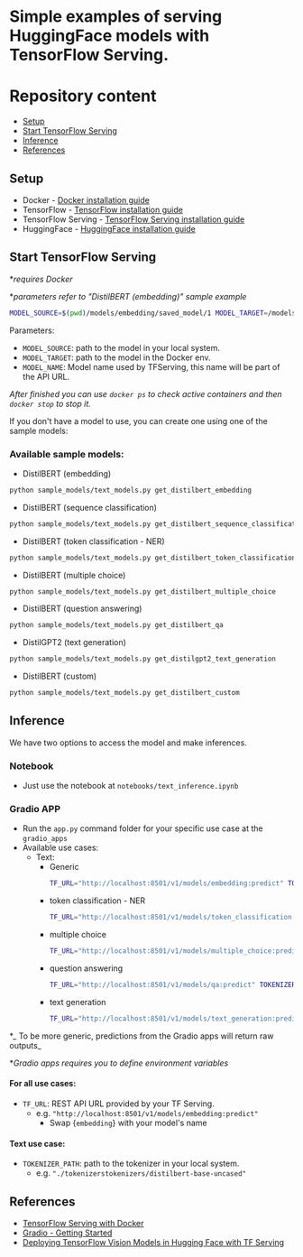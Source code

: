 # Simple examples of serving HuggingFace models with TensorFlow Serving.

# Repository content
- [Setup](#setup)
- [Start TensorFlow Serving](#start-tensorflow-serving)
- [Inference](#inference)
- [References](#references)

## Setup
- Docker - [Docker installation guide](https://help.github.com/en/github/getting-started-with-github/set-up-git)
- TensorFlow - [TensorFlow installation guide](https://www.tensorflow.org/install)
- TensorFlow Serving - [TensorFlow Serving installation guide](https://www.tensorflow.org/tfx/serving/docker)
- HuggingFace - [HuggingFace installation guide](https://huggingface.co/docs/transformers/installation)

## Start TensorFlow Serving
*_requires Docker_

*_parameters refer to "DistilBERT (embedding)" sample example_

```bash
MODEL_SOURCE=$(pwd)/models/embedding/saved_model/1 MODEL_TARGET=/models/embedding/1 MODEL_NAME=embedding sh scripts/start_tf_serving.sh
```

Parameters:
- `MODEL_SOURCE`: path to the model in your local system.
- `MODEL_TARGET`: path to the model in the Docker env.
- `MODEL_NAME`: Model name used by TFServing, this name will be part of the API URL.

_After finished you can use `docker ps` to check active containers and then `docker stop` to stop it._

If you don't have a model to use, you can create one using one of the sample models:

### Available sample models:
- DistilBERT (embedding)
```bash
python sample_models/text_models.py get_distilbert_embedding
```
- DistilBERT (sequence classification)
```bash
python sample_models/text_models.py get_distilbert_sequence_classification
```
- DistilBERT (token classification - NER)
```bash
python sample_models/text_models.py get_distilbert_token_classification
```
- DistilBERT (multiple choice)
```bash
python sample_models/text_models.py get_distilbert_multiple_choice
```
- DistilBERT (question answering)
```bash
python sample_models/text_models.py get_distilbert_qa
```
- DistilGPT2 (text generation)
```bash
python sample_models/text_models.py get_distilgpt2_text_generation
```
- DistilBERT (custom)
```bash
python sample_models/text_models.py get_distilbert_custom
```

## Inference
We have two options to access the model and make inferences.

### Notebook
 - Just use the notebook at `notebooks/text_inference.ipynb`

### Gradio APP
- Run the `app.py` command folder for your specific use case at the `gradio_apps`
- Available use cases:
  - Text:
    - Generic
      ```bash
      TF_URL="http://localhost:8501/v1/models/embedding:predict" TOKENIZER_PATH="./tokenizers/distilbert-base-uncased" python gradio_apps/text_app.py
      ```
    - token classification - NER
      ```bash
      TF_URL="http://localhost:8501/v1/models/token_classification:predict" TOKENIZER_PATH="./tokenizers/distilbert-base-uncased" python gradio_apps/text_ner_app.py
      ```
    - multiple choice
      ```bash
      TF_URL="http://localhost:8501/v1/models/multiple_choice:predict" TOKENIZER_PATH="./tokenizers/distilbert-base-uncased" python gradio_apps/text_multiple_choice_app.py
      ```
    - question answering
      ```bash
      TF_URL="http://localhost:8501/v1/models/qa:predict" TOKENIZER_PATH="./tokenizers/distilbert-base-uncased" python gradio_apps/text_qa_app.py
      ```
    - text generation
      ```bash
      TF_URL="http://localhost:8501/v1/models/text_generation:predict" TOKENIZER_PATH="./tokenizers/distilgpt2" python gradio_apps/text_generation_app.py
      ```

 *_ To be more generic, predictions from the Gradio apps will return raw outputs_
 
 *_Gradio apps requires you to define environment variables_
 
 #### For all use cases:
 - `TF_URL`: REST API URL provided by your TF Serving.
   - e.g. `"http://localhost:8501/v1/models/embedding:predict"`
     - Swap {`embedding`} with your model's name
 
 #### Text use case:
 - `TOKENIZER_PATH`: path to the tokenizer in your local system.
   - e.g. `"./tokenizerstokenizers/distilbert-base-uncased"`

## References
- [TensorFlow Serving with Docker](https://www.tensorflow.org/tfx/serving/docker#creating_your_own_serving_image)
- [Gradio - Getting Started](https://gradio.app/getting_started/)
- [Deploying TensorFlow Vision Models in Hugging Face with TF Serving](https://huggingface.co/blog/tf-serving-vision)
